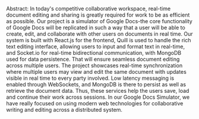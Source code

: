 Abstract:
In today's competitive collaborative workspace, real-time document editing and sharing is greatly required for work to be as efficient as possible. 
Our project is a simulator of Google Docs-the core functionality of Google Docs will be replicated in such a way that a user will be able to create, edit, and collaborate with other users on documents in real time. Our system is built with React.js for the frontend, Quill is used to handle the rich text editing interface, allowing users to input and format text in real-time, and Socket.io for real-time bidirectional communication, with MongoDB used for data persistence. That will ensure seamless document editing across multiple users. The project showcases real-time synchronization where multiple users may view and edit the same document with updates visible in real time to every party involved. Low latency messaging is enabled through WebSockets, and MongoDB is there to persist as well as retrieve the document data. Thus, these services help the users save, load and continue their work across sessions. In our Google Docs Simulator, we have really focused on using modern web technologies for collaborative writing and editing across a distributed system.
